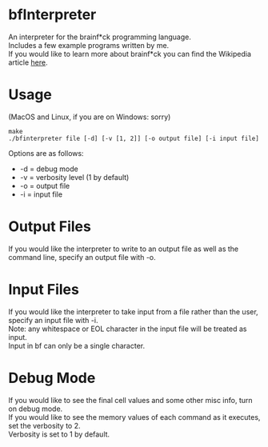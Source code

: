 # bfInterpreter  
An interpreter for the brainf\*ck programming language.  
Includes a few example programs written by me.  
If you would like to learn more about brainf\*ck you can find the Wikipedia article [here](https://en.wikipedia.org/wiki/Brainfuck).  
# Usage  
(MacOS and Linux, if you are on Windows: sorry)  
  
    make  
    ./bfinterpreter file [-d] [-v [1, 2]] [-o output file] [-i input file]  
Options are as follows:  
* -d = debug mode
* -v = verbosity level (1 by default)  
* -o = output file  
* -i = input file
# Output Files  
If you would like the interpreter to write to an output file as well as the command line, specify an output file with -o.  
# Input Files  
If you would like the interpreter to take input from a file rather than the user, specify an input file with -i.  
Note: any whitespace or EOL character in the input file will be treated as input.  
Input in bf can only be a single character.  
# Debug Mode
If you would like to see the final cell values and some other misc info, turn on debug mode.  
If you would like to see the memory values of each command as it executes, set the verbosity to 2.  
Verbosity is set to 1 by default.
